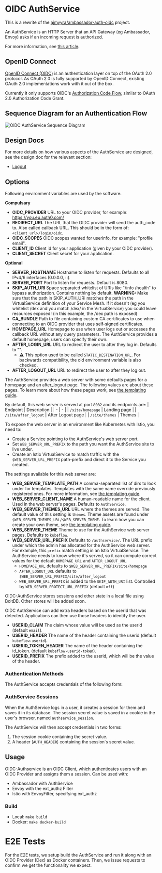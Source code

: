 # OIDC AuthService

This is a rewrite of the [ajmyyra/ambassador-auth-oidc](https://github.com/ajmyyra/ambassador-auth-oidc) project.

An AuthService is an HTTP Server that an API Gateway (eg Ambassador, Envoy) asks if an incoming request is authorized.

For more information, see [this article](https://journal.arrikto.com/kubeflow-authentication-with-istio-dex-5eafdfac4782).

## OpenID Connect

[OpenID Connect (OIDC)](http://openid.net/connect/) is an authentication layer on top of the OAuth 2.0 protocol. As OAuth 2.0 is fully supported by OpenID Connect, existing OAuth 2.0 implementations work with it out of the box.

Currently it only supports OIDC's [Authorization Code Flow](http://openid.net/specs/openid-connect-basic-1_0.html#CodeFlow), similar to OAuth 2.0 Authorization Code Grant.

## Sequence Diagram for an Authentication Flow

![OIDC AuthService Sequence Diagram](docs/media/oidc_authservice_sequence_diagram.svg)

## Design Docs

For more details on how various aspects of the AuthService are designed, see the design doc for the relevant section:
* [Logout](docs/logout.md)

## Options

Following environment variables are used by the software.

**Compulsary**
* **OIDC_PROVIDER** URL to your OIDC provider, for example: https://you.eu.auth0.com/
* **REDIRECT_URL** The URL that the OIDC provider will send the auth_code to. Also called callback URL. This should be in the form of: `<client_url>/login/oidc`.
* **OIDC_SCOPES** OIDC scopes wanted for userinfo, for example: "profile email".
* **CLIENT_ID** Client id for your application (given by your OIDC provider).
* **CLIENT_SECRET** Client secret for your application.

**Optional**
* **SERVER_HOSTNAME** Hostname to listen for requests. Defaults to all IPv4/6 interfaces (0.0.0.0, ::).
* **SERVER_PORT** Port to listen for requests. Default is 8080.
* **SKIP_AUTH_URI** Space separated whitelist of URIs like "/info /health" to bypass authorization. Contains nothing by default.
  **WARNING:** Make sure that the path in SKIP_AUTH_URI matches the path in the VirtualService definition of your Service Mesh. If it doesn't (eg you whitelist /dex and you match /dex/ in the VirtualService) you could leave resources exposed! (in this example, the /dex path is exposed)
* **CA_BUNDLE** Path to file containing custom CA certificates to use when connecting to an OIDC provider that uses self-signed certificates.
* **HOMEPAGE_URL** Homepage to use when user logs out or accesses the callback URL without any query parameters.
  The AuthService provides a default homepage, users can specify their own.
* **AFTER_LOGIN_URL** URL to redirect the user to after they log in. Defaults to "".
  * :warning: This option used to be called `STATIC_DESTINATION_URL`. For backwards compatibility, the
    old environment variable is also checked.
* **AFTER_LOGOUT_URL** URL to redirect the user to after they log out.

The AuthService provides a web server with some defaults pages for a homepage
and an after_logout page. The following values are about these pages. To
learn more about how these pages work, see [the templating guide](docs/templates.md).

By default, this web server is served at port `8082` and its endpoints are:
| Endpoint | Description |
| - | - |
| `/site/homepage` | Landing page |
| `/site/after_logout` | After Logout page |
| `/site/themes` | Themes |

To expose the web server in an environment like Kubernetes with Istio, you need to:
- Create a Service pointing to the AuthService's web server port.
- Set `WEB_SERVER_URL_PREFIX` to the path you want the AuthService site to live under.
- Create an Istio VirtualService to match traffic with the `$WEB_SERVER_URL_PREFIX`
   path-prefix and direct it to the Service you created.

The settings available for this web server are:
* **WEB_SERVER_TEMPLATE_PATH** A comma-separated list of dirs to look under for templates.
  Templates with the same name override previously registered ones. For more information,
  see [the templating guide](docs/templates.md).
* **WEB_SERVER_CLIENT_NAME** A human-readable name for the client. Used
  in the web server's pages. Defaults to `AuthService`.
* **WEB_SERVER_THEMES_URL** URL where the themes are served. The default value of this
  setting is `themes`. Theme assets are found under `$WEB_SERVER_THEMES_URL/$WEB_SERVER_THEME`.
  To learn how you can create your own theme, see [the templating guide](docs/templates.md).
* **WEB_SERVER_THEME** Theme to use for the AuthService web server pages. Defaults
  to `kubeflow`.
* **WEB_SERVER_URL_PREFIX** Defaults to `/authservice/`. The URL prefix under
  which the admin has allocated for the AuthService web server. For example,
  this `prefix` match setting in an Istio VirtualService. The AuthService needs
  to know where it's served, so it can compute correct values for the default
  `HOMEPAGE_URL` and `AFTER_LOGOUT_URL`.
    * `HOMEPAGE_URL` defaults to `$WEB_SERVER_URL_PREFIX/site/homepage`
    * `AFTER_LOGOUT_URL` defaults to `$WEB_SERVER_URL_PREFIX/site/after_logout`
    * `WEB_SERVER_URL_PREFIX` is added to the `SKIP_AUTH_URI` list. Controlled
      by `WEB_SERVER_PROTECT_URL_PREFIX` (default `off`)

OIDC-AuthService stores sessions and other state in a local file using BoltDB.
Other stores will be added soon.

OIDC AuthService can add extra headers based on the userid that was detected.
Applications can then use those headers to identify the user.

* **USERID_CLAIM** The claim whose value will be used as the userid (default `email`).
* **USERID_HEADER** The name of the header containing the userid (default `kubeflow-userid`).
* **USERID_TOKEN_HEADER** The name of the header containing the id_token. (default `kubeflow-userid-token`).
* **USERID_PREFIX** The prefix added to the userid, which will be the value of the header.


### Authentication Methods

The AuthService accepts credentials of the following form:

### AuthService Sessions

When the AuthService logs in a user, it creates a session for them and saves it
in its database. The session secret value is saved in a cookie in the user's
browser, named `authservice_session`.

The AuthService will then accept credentials in two forms:
1. The session cookie containing the secret value.
2. A header (`AUTH_HEADER`) containing the session's secret value.


## Usage

OIDC-Authservice is an OIDC Client, which authenticates users with an OIDC Provider and assigns them a session.
Can be used with:
* Ambassador with AuthService
* Envoy with the ext_authz Filter
* Istio with EnvoyFilter, specifying ext_authz

### Build

* Local: `make build`
* Docker: `make docker-build`

# E2E Tests

For the E2E tests, we setup build the AuthService and run it along with an OIDC Provider (Dex) as Docker containers.
Then, we issue requests to confirm we get the functionality we expect.
